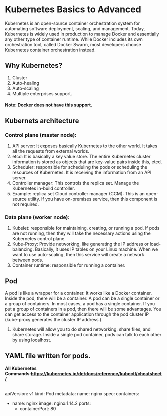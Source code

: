 # Kubernetes Basics to Advanced

Kubernetes is an open-source container orchestration system for automating software deployment, scaling, and management.
Today, Kubernetes is widely used in production to manage Docker and essentially any other type of container runtime. While Docker includes its own orchestration tool, called Docker Swarm, most developers choose Kubernetes container orchestration instead.

## Why Kubernetes?

1. Cluster
2. Auto-healing
3. Auto-scaling
4. Multiple enterprises support.
   
#### Note: Docker does not have this support.
## Kubernets architecture
### Control plane (master node):
1. API server: It exposes basically Kubernetes to the other world. It takes all the requests from external worlds.
2. etcd: It is basically a key value store. The entire Kubernetes cluster information is stored as objects that are key-value pairs inside this, etcd.
3. Scheduler: responsible for scheduling the pods or scheduling the resources of Kubernetes. It is receiving the information from an API server.
4. Controller manager: This controls the replica set. Manage the Kubernetes in-build controller.
5. Example: replica set
Cloud controller manager (CCM): This is an open-source utility. If you have on-premises service, then this component is not required.
### Data plane (worker node):
1. Kubelet: responsible for maintaining, creating, or running a pod. If pods are not running, then they will take the necessary actions using the Kubernetes control plane.
2. Kube-Proxy: Provide networking, like generating the IP address or load-balancing. Basically, it uses IP tables on your Linux machine. When we want to use auto-scaling, then this service will create a network between pods.
3. Container runtime: responsible for running a container.


## Pod
A pod is like a wrapper for a container. It works like a Docker container. Inside the pod, there will be a container. A pod can be a single container or a group of containers. In most cases, a pod has a single container. If you put a group of containers in a pod, then there will be some advantages. You can get access to the container application through the pod cluster IP (kube-proxy generates the cluster IP address.).

1. Kubernetes will allow you to do shared networking, share files, and share storage. Inside a single pod container, pods can talk to each other by using localhost.

## YAML file written for pods.
####  All Kubernetes Commands:https://kubernetes.io/de/docs/reference/kubectl/cheatsheet/
## 
apiVersion: v1
kind: Pod
metadata:
  name: nginx
spec:
  containers:
  - name: nginx
    image: nginx:1.14.2
    ports:
    - containerPort: 80
##
